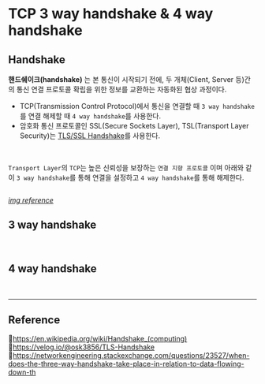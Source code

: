# TCP 3 way handshake & 4 way handshake

## Handshake

**핸드쉐이크(handshake)** 는 본 통신이 시작되기 전에, 두 개체(Client, Server 등)간의 통신 연결 프로토콜 확립을 위한 정보를 교환하는 자동화된 협상 과정이다.

- TCP(Transmission Control Protocol)에서 통신을 연결할 때 `3 way handshake`를 연결 해제할 때 `4 way handshake`를 사용한다.
- 암호화 통신 프로토콜인 SSL(Secure Sockets Layer), TSL(Transport Layer Security)는 [TLS/SSL Handshake](https://github.com/da-in/tech-interview-study/blob/main/Network/TLS%20%26%20SSL%20Handshake.md)를 사용한다.

<br/>

`Transport Layer`의 `TCP`는 높은 신뢰성을 보장하는 `연결 지향 프로토콜` 이며 아래와 같이 `3 way handshake`를 통해 연결을 설정하고 `4 way handshake`를 통해 해제한다.

<img src="" alt="" width="">

[_img reference_](https://www.cablefree.net/support/radio/software/index.php/Manual:Connection_oriented_communication_%28TCP/IP%29)

## 3 way handshake

<br/>

## 4 way handshake

<br/>

---

## Reference

📄https://en.wikipedia.org/wiki/Handshake_(computing)  
📄https://velog.io/@osk3856/TLS-Handshake  
📄https://networkengineering.stackexchange.com/questions/23527/when-does-the-three-way-handshake-take-place-in-relation-to-data-flowing-down-th
